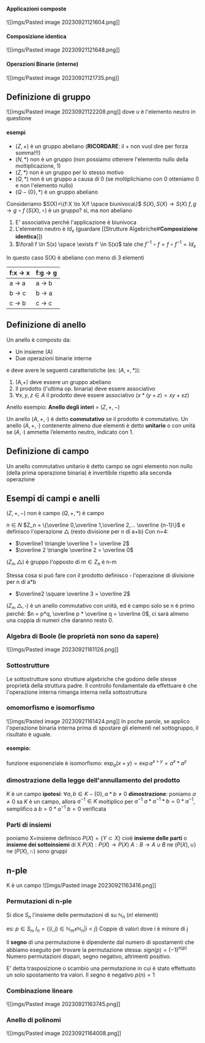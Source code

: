 #### **Applicazioni composte**

![[imgs/Pasted image 20230921121604.png]]

#### **Composizione identica**

![[imgs/Pasted image 20230921121648.png]]

#### **Operazioni Binarie (interne)**

![[imgs/Pasted image 20230921121735.png]]

## **Definizione di gruppo**

![[imgs/Pasted image 20230921122208.png]]
dove $u$ è l'elemento neutro in questione
#### esempi
- ($Z, +$) è un gruppo abeliano (**RICORDARE**: il $+$ non vuol dire per forza somma!!!)
- $(N,*)$ non è un gruppo (non possiamo ottenere l'elemento nullo della moltiplicazione, 1)
- $(Z,*)$ non è un gruppo per lo stesso motivo
- $(Q,*)$ non è un gruppo a causa di 0 (se moltiplichiamo con 0 otteniamo 0 e non l'elemento nullo)
- $(Q-\{0\},*)$ è un gruppo abeliano

Consideriamo $S(X)=\{f:X \to X/f \space biunivoca\}$
$S(X),S(X) \to S(X)$
$f,g \to g \circ f$
$(S(X),\circ)$ è un gruppo? si, ma non abeliano
1. E' associativa perchè l'applicazione è biunivoca
2. L'elemento neutro è $Id_x$ (guardare [[Strutture Algebriche#**Composizione identica**]])
3. $\forall f \in S(x) \space \exists f' \in S(x)$ tale che $f^{-1}\circ f = f\circ f^{-1} = Id_x$

In questo caso S(X) è abeliano con meno di 3 elementi

| f:x -> x | f:g -> g |
|----------|----------|
| a -> a   | a -> b   |
| b -> c   | b -> a   |
| c -> b   | c -> c   |


## Definizione di anello
Un anello è composto da:
- Un insieme (A)
- Due operazioni binarie interne

e deve avere le seguenti caratteristiche (es: $(A,+,*)$):
1. (A,+) deve essere un gruppo abeliano
2. Il prodotto (l'ultima op. binaria) deve essere associativo
3. $\forall x,y,z \in A$ il prodotto deve essere associativo ($x*(y+z) = xy+xz$)

Anello esempio: **Anello degli interi** = $(Z,+,-)$

Un anello $(A, +, ·)$ è detto **commutativo** se il prodotto è commutativo.
Un anello $(A, +, ·)$ contenente almeno due elementi è detto **unitario** o con unità se $(A, ·)$ ammette l’elemento neutro, indicato con 1.

## Definizione di campo

Un anello commutativo unitario è detto campo se ogni elemento non nullo (della prima operazione binaria) è invertibile rispetto alla seconda operazione

## Esempi di campi e anelli

$(Z,+,-)$ non è campo
$(Q,+,*)$ è campo

$n \in N$
$Z_n = \{\overline 0,\overline 1,\overline 2,... \overline {n-1}\}$ e definisco l'operazione $\triangle$ (resto divisione per n di a+b)
Con n=4:
- $\overline1 \triangle \overline 1 = \overline 2$
- $\overline 2 \triangle \overline 2 = \overline 0$

($Z_n,\triangle$) è gruppo
l'opposto di $m \in Z_n$ è n-m

Stessa cosa si può fare con il prodotto
definisco $\square$ l'operazione di divisione per n di a\*b
- $\overline2 \square \overline 3 = \overline 2$

$(Z_n,\triangle,\square)$ è un anello commutativo con unità, ed è campo solo se n è primo perchè:
$n = p*q, \overline p * \overline q = \overline 0$, ci sarà almeno una coppia di numeri che daranno resto 0.



### Algebra di Boole (le proprietà non sono da sapere)
![[imgs/Pasted image 20230921161126.png]]

### Sottostrutture
Le sottostrutture sono strutture algebriche che godono delle stesse proprietà della struttura padre.
Il controllo fondamentale da effettuare è che l'operazione interna rimanga interna nella sottostruttura

### omomorfismo e isomorfismo
![[imgs/Pasted image 20230921161424.png]]
In poche parole, se applico l'operazione binaria interna prima di spostare gli elementi nel sottogruppo, il risultato è uguale.

#### esempio:
funzione esponenziale è isomorfismo: $\exp_a({x+y}) = \exp{a}^{x+y} = a^x*a^y$ 

### dimostrazione della legge dell'annullamento del prodotto
$K$ è un campo
**ipotesi**: $\forall a,b \in K-\{0\}, a*b\ne 0$
**dimostrazione**: 
poniamo $a\ne0$
sa $K$ è un campo, allora $a^{-1}\in K$
moltiplico per $a^{-1}$
$a*a^{-1}*b=0*a^{-1}$, semplifico a
$b = 0*a^{-1}$
$b = 0$ verificata

### Parti di insiemi
poniamo X=insieme
definisco $P(X)=\{Y\subset X\}$ cioè **insieme delle parti** o **insieme dei sottoinsiemi** di X
$P(X):P(X)\to P(X)$
$A:B\to A \cup B$
ne $(P(X),\cup)$ ne $(P(X),\cap)$ sono gruppi

## n-ple
K è un campo
![[imgs/Pasted image 20230921163416.png]]
### Permutazioni di n-ple
Si dice $S_n$ l'insieme delle permutazioni di su $\mathbb N_n$ ($n!$ elementi)

es:
$p \in S_n, I_n = \{(i,j) \in \mathbb N_m x \mathbb N_n | i<j\}$
Coppie di valori dove i è minore di j

Il **segno** di una permutazione è dipendente dal numero di spostamenti che abbiamo eseguito per trovare la permutazione stessa: $sign(p) = (-1)^{n(p)}$
Numero permutazioni dispari, segno negativo, altrimenti positivo.

E' detta trasposizione o scambio una permutazione in cui è stato effettuato un solo spostamento tra valori. Il segno è negativo $p(n) = 1$
### Combinazione lineare
![[imgs/Pasted image 20230921163745.png]]

### Anello di polinomi
![[imgs/Pasted image 20230921164008.png]]